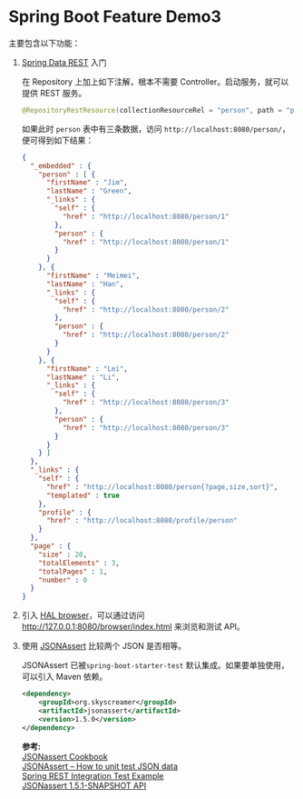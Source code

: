 # Spring Boot Feature Demo3

主要包含以下功能：

1. [Spring Data REST](https://spring.io/projects/spring-data-rest) 入门

    在 Repository 上加上如下注解，根本不需要 Controller。启动服务，就可以提供 REST 服务。
    
    ```java
    @RepositoryRestResource(collectionResourceRel = "person", path = "person")
    ```
    
    如果此时 `person` 表中有三条数据，访问 `http://localhost:8080/person/`，便可得到如下结果：
    
    ```json
    {
      "_embedded" : {
        "person" : [ {
          "firstName" : "Jim",
          "lastName" : "Green",
          "_links" : {
            "self" : {
              "href" : "http://localhost:8080/person/1"
            },
            "person" : {
              "href" : "http://localhost:8080/person/1"
            }
          }
        }, {
          "firstName" : "Meimei",
          "lastName" : "Han",
          "_links" : {
            "self" : {
              "href" : "http://localhost:8080/person/2"
            },
            "person" : {
              "href" : "http://localhost:8080/person/2"
            }
          }
        }, {
          "firstName" : "Lei",
          "lastName" : "Li",
          "_links" : {
            "self" : {
              "href" : "http://localhost:8080/person/3"
            },
            "person" : {
              "href" : "http://localhost:8080/person/3"
            }
          }
        } ]
      },
      "_links" : {
        "self" : {
          "href" : "http://localhost:8080/person{?page,size,sort}",
          "templated" : true
        },
        "profile" : {
          "href" : "http://localhost:8080/profile/person"
        }
      },
      "page" : {
        "size" : 20,
        "totalElements" : 3,
        "totalPages" : 1,
        "number" : 0
      }
    }
    ```
2. 引入 [HAL browser](https://github.com/mikekelly/hal-browser)，可以通过访问 http://127.0.0.1:8080/browser/index.html 来浏览和测试 API。

3. 使用 [JSONAssert](https://github.com/skyscreamer/JSONassert) 比较两个 JSON 是否相等。

    JSONAssert 已被`spring-boot-starter-test` 默认集成。如果要单独使用，可以引入 Maven 依赖。
    ```xml
    <dependency>
        <groupId>org.skyscreamer</groupId>
        <artifactId>jsonassert</artifactId>
        <version>1.5.0</version>
    </dependency>
    ```
    
    **参考:**  
    [JSONassert Cookbook](http://jsonassert.skyscreamer.org/cookbook.html)  
    [JSONAssert – How to unit test JSON data](https://www.mkyong.com/java/jsonassert-how-to-unit-test-json-data/)  
    [Spring REST Integration Test Example](https://www.mkyong.com/spring-boot/spring-rest-integration-test-example/)  
    [JSONassert 1.5.1-SNAPSHOT API](http://jsonassert.skyscreamer.org/apidocs/index.html)